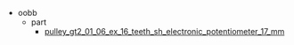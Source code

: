 * oobb
  * part
    * [pulley_gt2_01_06_ex_16_teeth_sh_electronic_potentiometer_17_mm](oobb/part/pulley_gt2_01_06_ex_16_teeth_sh_electronic_potentiometer_17_mm)
